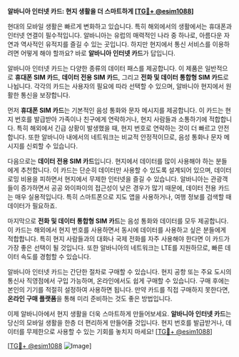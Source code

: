 **알바니아 인터넷 카드: 현지 생활을 더 스마트하게 [[TG💪+ @esim1088](https://t.me/s/esim1088)]**

현대의 모바일 생활은 빠르게 변화하고 있습니다. 특히 해외에서의 생활에서는 휴대폰과 인터넷 연결이 필수적입니다. 알바니아는 유럽의 매력적인 나라 중 하나로, 아름다운 자연과 역사적인 유적지를 즐길 수 있는 곳입니다. 하지만 현지에서 통신 서비스를 이용하려면 어떻게 해야 할까요? 바로 **알바니아 인터넷 카드**가 답입니다.

알바니아 인터넷 카드는 다양한 종류의 데이터 패스를 제공합니다. 이 제품은 일반적으로 **휴대폰 SIM 카드**, **데이터 전용 SIM 카드**, 그리고 **전화 및 데이터 통합형 SIM 카드**로 나뉩니다. 각각의 카드는 사용자의 필요에 따라 선택할 수 있으며, 알바니아 현지에서 원활한 통신을 보장합니다.

먼저 **휴대폰 SIM 카드**는 기본적인 음성 통화와 문자 메시지를 제공합니다. 이 카드는 현지 번호를 발급받아 가족이나 친구에게 연락하거나, 현지 사람들과 소통하기에 적합합니다. 특히 해외에서 긴급 상황이 발생했을 때, 현지 번호로 연락하는 것이 더 빠르고 안전합니다. 또한 알바니아 내에서의 네트워크는 비교적 안정적이므로, 음성 통화나 문자 메시지를 신뢰할 수 있습니다.

다음으로는 **데이터 전용 SIM 카드**입니다. 현지에서 데이터를 많이 사용해야 하는 분들에게 추천합니다. 이 카드는 단순히 데이터만 사용할 수 있도록 설계되어 있으며, 데이터 로밍 비용을 피하면서 현지에서 무제한 인터넷을 즐길 수 있습니다. 알바니아는 관광객들이 증가하면서 공공 와이파이의 접근성이 낮은 경우가 많기 때문에, 데이터 전용 카드는 매우 실용적입니다. 특히 스마트폰으로 지도 앱을 사용하거나, 여행 정보를 검색할 때 데이터가 필요하죠.

마지막으로 **전화 및 데이터 통합형 SIM 카드**는 음성 통화와 데이터를 모두 제공합니다. 이 카드는 해외에서 현지 번호를 사용하면서 동시에 데이터를 사용하고 싶은 분들에게 적합합니다. 특히 현지 사람들과의 대화나 국제 전화를 자주 사용해야 한다면 이 카드가 가장 좋은 선택이 될 것입니다. 또한 알바니아의 네트워크는 LTE를 지원하므로, 빠른 데이터 속도를 경험할 수 있습니다.

알바니아 인터넷 카드는 간단한 절차로 구매할 수 있습니다. 현지 공항 또는 주요 도시의 통신사 직영점에서 구입 가능하며, 온라인에서도 쉽게 구매할 수 있습니다. 구매 후에는 본인의 기기를 적절히 설정하여 사용하면 됩니다. 만약 카드를 직접 구매하지 못한다면, **온라인 구매 플랫폼**을 통해 미리 준비하는 것도 좋은 방법입니다.

이제 알바니아에서 현지 생활을 더욱 스마트하게 만들어보세요. **알바니아 인터넷 카드**는 당신의 모바일 생활을 한층 더 편리하게 만들어줄 것입니다. 현지 번호를 발급받거나, 데이터를 무제한으로 사용할 수 있는 기회를 놓치지 마세요! [[TG💪+ @esim1088](https://t.me/s/esim1088)]

[[TG💪+ @esim1088](https://t.me/s/esim1088) ![Image](https://i.postimg.cc/Y0z9fWf4/image.png)]